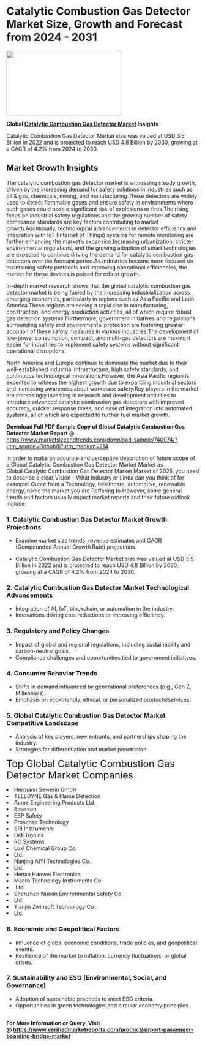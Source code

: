 <H1>Catalytic Combustion Gas Detector Market Size, Growth and Forecast from 2024 - 2031</H1><img class="aligncenter size-medium wp-image-584254" src="https://thirdeyenews.in/wp-content/uploads/2024/09/Global-Market-Research-300x168.jpeg" alt="" width="300" height="168" /><p><strong>Global&nbsp;<a href="https://www.marketsizeandtrends.com/download-sample/740074/?utm_source=Github8j?utm_medium=214">Catalytic Combustion Gas Detector Market</a> Insights</strong></p><p>Catalytic Combustion Gas Detector Market size was valued at USD 3.5 Billion in 2022 and is projected to reach USD 4.8 Billion by 2030, growing at a CAGR of 4.2% from 2024 to 2030.</p><p><h2>Market Growth Insights</h2> <p>The catalytic combustion gas detector market is witnessing steady growth, driven by the increasing demand for safety solutions in industries such as oil & gas, chemicals, mining, and manufacturing.These detectors are widely used to detect flammable gases and ensure safety in environments where such gases could pose a significant risk of explosions or fires.The rising focus on industrial safety regulations and the growing number of safety compliance standards are key factors contributing to market growth.Additionally, technological advancements in detector efficiency and integration with IoT (Internet of Things) systems for remote monitoring are further enhancing the market’s expansion.Increasing urbanization, stricter environmental regulations, and the growing adoption of smart technologies are expected to continue driving the demand for catalytic combustion gas detectors over the forecast period.As industries become more focused on maintaining safety protocols and improving operational efficiencies, the market for these devices is poised for robust growth.</p> <p>In-depth market research shows that the global catalytic combustion gas detector market is being fueled by the increasing industrialization across emerging economies, particularly in regions such as Asia Pacific and Latin America.These regions are seeing a rapid rise in manufacturing, construction, and energy production activities, all of which require robust gas detection systems.Furthermore, government initiatives and regulations surrounding safety and environmental protection are fostering greater adoption of these safety measures in various industries.The development of low-power consumption, compact, and multi-gas detectors are making it easier for industries to implement safety systems without significant operational disruptions.</p> <p>North America and Europe continue to dominate the market due to their well-established industrial infrastructure, high safety standards, and continuous technological innovations.However, the Asia Pacific region is expected to witness the highest growth due to expanding industrial sectors and increasing awareness about workplace safety.Key players in the market are increasingly investing in research and development activities to introduce advanced catalytic combustion gas detectors with improved accuracy, quicker response times, and ease of integration into automated systems, all of which are expected to further fuel market growth.</p> <p><span class=""><strong>Download Full PDF Sample Copy of Global Catalytic Combustion Gas Detector Market Report</strong> @ <a href="https://www.marketsizeandtrends.com/download-sample/740074/?utm_source=Github8j?utm_medium=214" target="_blank">https://www.marketsizeandtrends.com/download-sample/740074/?utm_source=Github8j?utm_medium=214</a></span></p><p>In order to make an accurate and perceptive description of future scope of a Global&nbsp;Catalytic Combustion Gas Detector Market Market as Global&nbsp;Catalytic Combustion Gas Detector Market Market of 2025, you need to describe a clear Vision &ndash; What Industry or Linda can you think of for example: Quote from a Technology, healthcare, automotive, renewable energy, name the market you are Reffering to.However, some general trends and factors usually impact market reports and their future outlook include:</p><h3>1.&nbsp;<strong>Catalytic Combustion Gas Detector Market Growth Projections</strong></h3><ul><li>Examine market size trends, revenue estimates and CAGR (Compounded Annual Growth Rate) projections.</li><li><p>Catalytic Combustion Gas Detector Market size was valued at USD 3.5 Billion in 2022 and is projected to reach USD 4.8 Billion by 2030, growing at a CAGR of 4.2% from 2024 to 2030.</p></li></ul><h3>2.&nbsp;<strong>Catalytic Combustion Gas Detector Market Technological Advancements</strong></h3><ul><li>Integration of AI, IoT, blockchain, or automation in the industry.</li><li>Innovations driving cost reductions or improving efficiency.</li></ul><h3>3.&nbsp;<strong>Regulatory and Policy Changes</strong></h3><ul><li>Impact of global and regional regulations, including sustainability and carbon-neutral goals.</li><li>Compliance challenges and opportunities tied to government initiatives.</li></ul><h3>4.&nbsp;<strong>Consumer Behavior Trends</strong></h3><ul><li>Shifts in demand influenced by generational preferences (e.g., Gen Z, Millennials).</li><li>Emphasis on eco-friendly, ethical, or personalized products/services.</li></ul><h3>5.&nbsp;<strong>Global Catalytic Combustion Gas Detector Market Competitive Landscape</strong></h3><ul><li>Analysis of key players, new entrants, and partnerships shaping the industry.</li><li>Strategies for differentiation and market penetration.</li></ul><p data-pm-slice="1 1 []"><span style="color: inherit; font-family: inherit; font-size: 25px;">Top Global Catalytic Combustion Gas Detector Market Companies</span></p><div class="" data-test-id=""><p><li>Hermann Sewerin GmbH</li><li> TELEDYNE Gas & Flame Detection</li><li> Acme Engineering Products Ltd.</li><li> Emerson</li><li> ESP Safety</li><li> Prosense Technology</li><li> SRI Instruments</li><li> Det-Tronics</li><li> RC Systems</li><li> Luxi Chemical Group Co.</li><li>Ltd.</li><li> Nanjing AIYI Technologies Co.</li><li> Ltd.</li><li> Henan Hanwei Electronics</li><li> Macro Technology Instruments Co</li><li>.Ltd.</li><li> Shenzhen Nuoan Environmental Safety Co.</li><li>Ltd</li><li> Tianjin Zwinsoft Technology Co.</li><li>Ltd.</li></p></div><h3>6.&nbsp;<strong>Economic and Geopolitical Factors</strong></h3><ul><li>Influence of global economic conditions, trade policies, and geopolitical events.</li><li>Resilience of the market to inflation, currency fluctuations, or global crises.</li></ul><h3>7.&nbsp;<strong>Sustainability and ESG (Environmental, Social, and Governance)</strong></h3><ul><li>Adoption of sustainable practices to meet ESG criteria.</li><li>Opportunities in green technologies and circular economy principles.</li></ul><h2><strong style="font-size: 14px;">For More Information or Query, Visit @&nbsp;</strong><a style="background-color: #ffffff; font-size: 14px;" href="https://www.marketsizeandtrends.com/report/catalytic-combustion-gas-detector-market/" target="_blank">https://www.verifiedmarketreports.com/product/airport-passenger-boarding-bridge-market</a></h2>